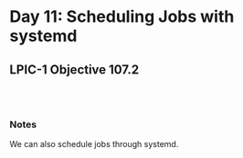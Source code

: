 # Day 11: Scheduling Jobs with systemd

## LPIC-1 Objective 107.2
<br></br>

### Notes

We can also schedule jobs through systemd.
